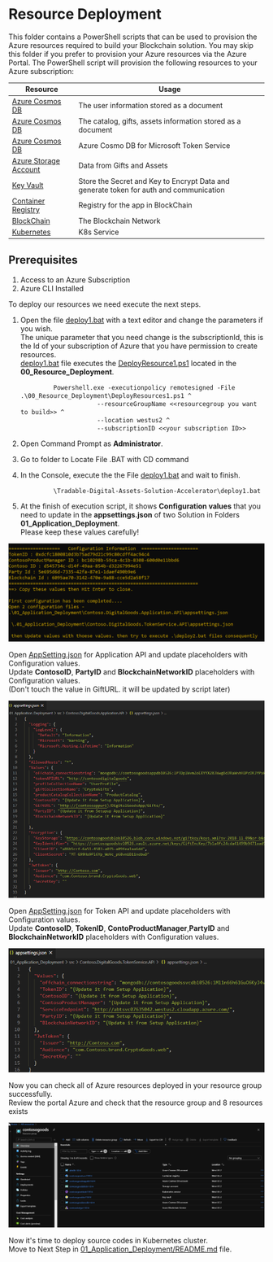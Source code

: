 # Resource Deployment

This folder contains a PowerShell scripts that can be used to provision the Azure resources required to build your Blockchain solution.  You may skip this folder if you prefer to provision your Azure resources via the Azure Portal.  The PowerShell script will provision the following resources to your Azure subscription:

 
| Resource                                                                              | Usage                                                                                  |
| ------------------------------------------------------------------------------------- | -------------------------------------------------------------------------------------- |
| [Azure Cosmos DB](https://azure.microsoft.com/en-us/services/cosmos-db/)              | The user information stored as a document                                              |
| [Azure Cosmos DB](https://azure.microsoft.com/en-us/services/cosmos-db/)              | The catalog, gifts, assets information stored as a document                            |
| [Azure Cosmos DB](https://azure.microsoft.com/en-us/services/cosmos-db/)              | Azure Cosmo DB for Microsoft Token Service                                             |
| [Azure Storage Account](https://azure.microsoft.com/en-us/services/storage/?v=18.24)  | Data from Gifts and Assets                                                             |
| [Key Vault ](https://azure.microsoft.com/en-us/services/key-vault/)                   | Store the Secret and Key to Encrypt Data and generate token for auth and communication |
| [Container Registry ](https://azure.microsoft.com/en-us/services/container-registry/) | Registry for the app in BlockChain                                                     |
| [BlockChain ](https://azure.microsoft.com/en-us/services/blockchain-service/)         | The Blockchain Network                                                                 |
| [Kubernetes ](https://azure.microsoft.com/en-us/services/kubernetes-service/)         | K8s Service                                                                            |

## Prerequisites
1. Access to an Azure Subscription
2. Azure CLI Installed

To deploy our resources we need execute the next steps.

1. Open the file [deploy1.bat](../deploy1.bat) with a text editor and change the parameters if you wish.  
   The unique parameter that you need change is the subscriptionId, this is the Id of your subscription of Azure that you have permission to create resources.  
[deploy1.bat](../deploy1.bat) file executes the [DeployResource1.ps1](DeployResources1.ps1) located in the **00_Resource_Deployment**.

                Powershell.exe -executionpolicy remotesigned -File .\00_Resource_Deployment\DeployResources1.ps1 ^
                            --resourceGroupName <<resourcegroup you want to build>> ^
                            --location westus2 ^
                            --subscriptionID <<your subscription ID>>

1. Open Command Prompt as **Administrator**.
2. Go to folder to Locate File .BAT with CD command
3. In the Console, execute the the File [deploy1.bat](../deploy1.bat) and wait to finish.

                \Tradable-Digital-Assets-Solution-Accelerator\deploy1.bat

4. At the finish of execution script, it shows **Configuration values** that you need to update in the **appsettings.json** of two Solution in Folders **01_Application_Deployment**.  
   Please keep these values carefully!

![S](./References/Information_Finish.png)



Open [AppSetting.json](../01_Application_Deployment/src/Contoso.DigitalGoods.Application.API/appsettings.json) for Application API and update placeholders with Configuration values.  
Update **ContosoID**, **PartyID** and **BlockchainNetworkID** placeholders with Configuration values.  
(Don't touch the value in GiftURL.   it will be updated by script later)

![S](./References/afterfinishdeploy1_application.png)

Open [AppSetting.json](../01_Application_Deployment/src/Contoso.DigitalGoods.TokenService.API/appsettings.json) for Token API and update placeholders with Configuration values.   
Update **ContosoID**, **TokenID**, **ContoProductManager**,**PartyID** and **BlockchainNetworkID** placeholders with Configuration values.

![S](./References/afterfinishdeploy1_tokenapp.png)

Now you can check all of Azure resources deployed in your resource group successfully.  
Review the portal Azure and check that the resource group and 8 resources exists

![S](./References/Resources.png)

Now it's time to deploy source codes in Kubernetes cluster.  
Move to Next Step in [01_Application_Deployment/README.md](../01_Application_Deployment/README.md) file.

